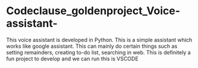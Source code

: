 # Codeclause_goldenproject_Voice-assistant-
This voice assistant is developed in Python. This is a simple assistant which works like google assistant. 
This can mainly do certain things such as setting remainders, creating to-do list, searching in web. 
This is definitely a fun project to develop and we can run this is VSCODE
